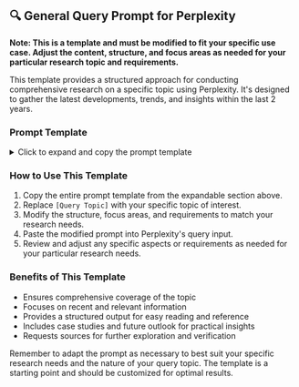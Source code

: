 ## 🔍 General Query Prompt for Perplexity

**Note: This is a template and must be modified to fit your specific use case. Adjust the content, structure, and focus areas as needed for your particular research topic and requirements.**

This template provides a structured approach for conducting comprehensive research on a specific topic using Perplexity. It's designed to gather the latest developments, trends, and insights within the last 2 years.

### Prompt Template

<details>
<summary>Click to expand and copy the prompt template</summary>

```
Investigate the topic of [Query Topic], focusing on the latest developments, trends, and insights within the last 2 years. Consider the following aspects:

1. Overview:
   * Provide a concise overview of [Query Topic], including its definition, significance, and current status.

2. Key Concepts:
   * Identify and explain key concepts, strategies, or practices related to [Query Topic].

3. Recent Developments:
   * Discuss recent developments, innovations, or breakthroughs in [Query Topic].

4. Challenges and Opportunities:
   * Outline the main challenges and opportunities associated with [Query Topic].

5. Case Studies and Examples:
   * Include relevant case studies or examples that illustrate successful applications or implementations of [Query Topic].

6. Future Outlook:
   * Offer insights into the future outlook for [Query Topic], including potential trends, innovations, and implications.

7. Additional Resources:
   * Provide hyperlinks to additional resources, such as articles, reports, or studies, for further information on [Query Topic].

Output Format
Deliver a concise, well-structured response formatted in HTML that:
* Summarizes key findings for each aspect of [Query Topic].
* Highlights specific insights and cross-industry trends.
* Identifies emerging technologies, methodologies, or approaches shaping the future of [Query Topic].
* Includes relevant statistics, data points, and expert opinions on [Query Topic].
* Addresses potential challenges and opportunities for professionals and stakeholders.

Conclusion
Conclude with a brief summary of the most significant insights and their implications for [Query Topic].

References
List all sources used in the research as hyperlinks in an HTML formatted "References" section.

HTML Structure
Wrap the entire response in a complete HTML structure, using appropriate tags for structure and formatting (e.g., <h2> for main headers, <h3> for subheaders, <p> for paragraphs, <ul> and <li> for unordered lists, <ol> and <li> for ordered lists, <strong> for emphasis, and <table>, <tr>, <th>, and <td> for tables).
```

</details>

### How to Use This Template

1. Copy the entire prompt template from the expandable section above.
2. Replace `[Query Topic]` with your specific topic of interest.
3. Modify the structure, focus areas, and requirements to match your research needs.
4. Paste the modified prompt into Perplexity's query input.
5. Review and adjust any specific aspects or requirements as needed for your particular research needs.

### Benefits of This Template

- Ensures comprehensive coverage of the topic
- Focuses on recent and relevant information
- Provides a structured output for easy reading and reference
- Includes case studies and future outlook for practical insights
- Requests sources for further exploration and verification

Remember to adapt the prompt as necessary to best suit your specific research needs and the nature of your query topic. The template is a starting point and should be customized for optimal results.
